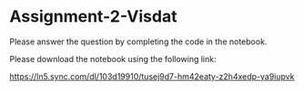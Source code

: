 # Assignment-2-Visdat

Please answer the question by completing the code in the notebook.

Please download the notebook using the following link:

https://ln5.sync.com/dl/103d19910/tusej9d7-hm42eaty-z2h4xedp-ya9iupvk
